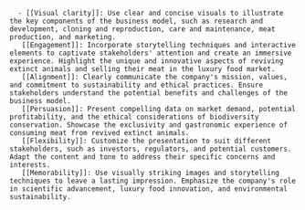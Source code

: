       - [[Visual clarity]]: Use clear and concise visuals to illustrate the key components of the business model, such as research and development, cloning and reproduction, care and maintenance, meat production, and marketing.
       [[Engagement]]: Incorporate storytelling techniques and interactive elements to captivate stakeholders' attention and create an immersive experience. Highlight the unique and innovative aspects of reviving extinct animals and selling their meat in the luxury food market.
       [[Alignment]]: Clearly communicate the company's mission, values, and commitment to sustainability and ethical practices. Ensure stakeholders understand the potential benefits and challenges of the business model.
       [[Persuasion]]: Present compelling data on market demand, potential profitability, and the ethical considerations of biodiversity conservation. Showcase the exclusivity and gastronomic experience of consuming meat from revived extinct animals.
       [[Flexibility]]: Customize the presentation to suit different stakeholders, such as investors, regulators, and potential customers. Adapt the content and tone to address their specific concerns and interests.
       [[Memorability]]: Use visually striking images and storytelling techniques to leave a lasting impression. Emphasize the company's role in scientific advancement, luxury food innovation, and environmental sustainability.


